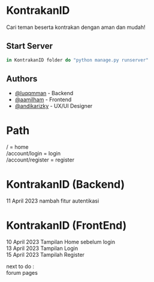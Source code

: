 # KontrakanID

Cari teman beserta kontrakan dengan aman dan mudah!

## Start Server

```javascript
in KontrakanID folder do "python manage.py runserver" 
```

## Authors

- [@luqqmman](https://www.github.com/luqqmman) - Backend
- [@aamilham](https://www.github.com/aamilham) - Frontend
- [@andikarizky](https://www.github.com/andikarizky) - UX/UI Designer

# Path
/ = home <br />
/account/login = login <br />
/account/register = register <br />

# KontrakanID (Backend)
11 April 2023 nambah fitur autentikasi

# KontrakanID (FrontEnd)
10 April 2023 Tampilan Home sebelum login <br />
13 April 2023 Tampilan Login <br />
15 April 2023 Tampilah Register <br />

next to do : <br />
forum pages <br />
